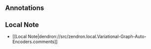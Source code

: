 ## Annotations

## Local Note
- [[Local Note|dendron://src/zendron.local.Variational-Graph-Auto-Encoders.comments]]
